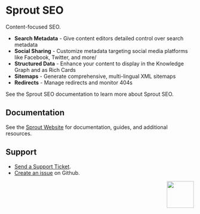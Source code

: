 # Sprout SEO

Content-focused SEO.

- **Search Metadata** - Give content editors detailed control over search metadata
- **Social Sharing** - Customize metadata targeting social media platforms like Facebook, Twitter, and more/ 
- **Structured Data** - Enhance your content to display in the Knowledge Graph and as Rich Cards
- **Sitemaps** - Generate comprehensive, multi-lingual XML sitemaps
- **Redirects** - Manage redirects and monitor 404s

See the Sprout SEO documentation to learn more about Sprout SEO.

## Documentation

See the [Sprout Website](https://sprout.barrelstrengthdesign.com/docs/seo) for documentation, guides, and additional resources. 

## Support

- [Send a Support Ticket](https://sprout.barrelstrengthdesign.com/docs/support/support.html).
- [Create an issue](https://github.com/barrelstrength/craft-sprout-forms/issues) on Github.

<a href="https://sprout.barrelstrengthdesign.com" target="_blank">
  <img src="https://s3.amazonaws.com/sprout.barrelstrengthdesign.com-assets/content/plugins/sprout-icon.svg" width="72" align="right">
</a>